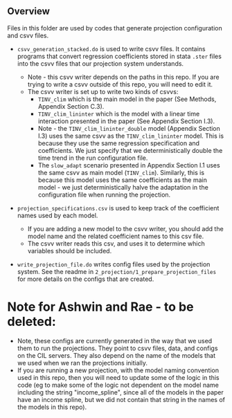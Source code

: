 ## Overview

Files in this folder are used by codes that generate projection configuration and csvv files. 
- `csvv_generation_stacked.do` is used to write csvv files. It contains programs that convert regression coefficients stored in stata `.ster` files into the csvv files that our projection system understands. 
  - Note - this csvv writer depends on the paths in this repo. If you are trying to write a csvv outside of this repo, you will need to edit it. 
  - The csvv writer is set up to write two kinds of csvvs:
    - `TINV_clim` which is the main model in the paper (See Methods, Appendix Section C.3). 
    - `TINV_clim_lininter` which is the model with a linear time interaction presented in the paper (See Appendix Section I.3). 
    - Note - the `TINV_clim_lininter_double` model (Appendix Section I.3) uses the same csvv as the `TINV_clim_lininter` model. This is because they use the same regression specification and coefficients. We just specify that we deterministically double the time trend in the run configuration file. 
    - The  `slow_adapt` scenario presented in Appendix Section I.1 uses the same csvv as main model (`TINV_clim`). Similarly, this is because this model uses the same coefficients as the main model - we just deterministically halve the adaptation in the configuration file when running the projection.

- `projection_specifications.csv` is used to keep track of the coefficient names used by each model. 
  - If you are adding a new model to the csvv writer, you should add the model name and the related coefficient names to this csv file.
  - The csvv writer reads this csv, and uses it to determine which variables should be included.
  
- `write_projection_file.do` writes config files used by the projection system. See the readme in `2_projection/1_prepare_projection_files` for more details on the configs that are created. 


# Note for Ashwin and Rae - to be deleted: 
  - Note, these configs are currently generated in the way that we used them to run the projections. They point to csvv files, data, and configs on the CIL servers. 
They also depend on the name of the models that we used when we ran the projections initially. 
  - If you are running a new projection, with the model naming convention used in this repo, then you will need to update some of the logic in this code (eg to make some of the logic not dependent on the model name including the string "income_spline", since all of the models in the paper have an income spline, but we did not contain that string in the names of the models in this repo).
